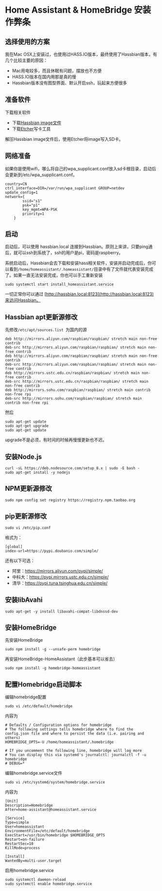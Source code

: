 # Home Assistant & HomeBridge 安装作弊条

## 选择使用的方案

我在Mac OSX上安装过，也使用过HASS.IO版本，最终使用了Hassbian版本，有几个比较主要的原因：

* Mac用电较多，而且休眠有问题，摆放也不方便
* HASS.IO版本在国内用那是真的慢
* Hassbian版本没有图型界面、默认开启ssh，玩起来方便很多

## 准备软件

下载相关软件

* 下载[Hassbian image文件](https://github.com/home-assistant/pi-gen/releases/latest)
* 下载[Etcher](https://etcher.io/)写卡工具

解压Hassbian image文件后，使用Etcher将image写入SD卡。

## 网络准备

如果你是使用wifi，哪么将自己的wpa_supplicant.conf放入sd卡根目录，启动后会更新到/etc/wpa_supplicant.conf。

```
country=CN
ctrl_interface=DIR=/var/run/wpa_supplicant GROUP=netdev
update_config=1
network={
        ssid="s1"
        psk="p1"
        key_mgmt=WPA-PSK
        priority=1
    }
```
## 启动

启动后，可以使用 hassbian.local 连接到Hassbian。原则上来讲，只要ping通后，就可以ssh到系统了，ssh的用户是pi，密码是raspberry。

系统启动后，Hassbian会去下载和安装hass相关软件，安装并启动完成后，你可以看到``` /home/homeassistant/.homeassistant/ ```目录中有了文件就代表安装完成了。如果一直无法安装完成，你也可以手工重新安装

```
sudo systemctl start install_homeassistant.service
```

一切正常你可以通过 [http://hassbian.local:8123](http://hassbian.local:8123)来访问Hassbian。

## Hassbian apt更新源修改


先修改```/etc/apt/sources.list ```为国内的源

```
deb http://mirrors.aliyun.com/raspbian/raspbian/ stretch main non-free contrib
deb-src http://mirrors.aliyun.com/raspbian/raspbian/ stretch main non-free contrib
deb http://mirrors.aliyun.com/raspbian/raspbian/ stretch main non-free contrib
deb-src http://mirrors.aliyun.com/raspbian/raspbian/ stretch main non-free contrib
deb http://mirrors.ustc.edu.cn/raspbian/raspbian/ stretch main non-free contrib
deb-src http://mirrors.ustc.edu.cn/raspbian/raspbian/ stretch main non-free contrib
deb http://mirrors.sohu.com/raspbian/raspbian/ stretch main contrib non-free rpi
deb-src http://mirrors.sohu.com/raspbian/raspbian/ stretch main contrib non-free rpi
```

然后

```
sudo apt-get update
sudo apt-get upgrade
sudo apt-get update
```

upgrade不是必须，有时间的时候再慢慢更新也不迟。

## 安装Node.js

```
curl -sL https://deb.nodesource.com/setup_8.x | sudo -E bash -
sudo apt-get install -y nodejs
```

## NPM更新源修改

```
sudo npm config set registry https://registry.npm.taobao.org
```

## pip更新源修改

```
sudo vi /etc/pip.conf
```

格式为：

```
[global]
index-url=https://pypi.doubanio.com/simple/
```

还有以下可选：

* 阿里：https://mirrors.aliyun.com/pypi/simple/
* 中科大：https://pypi.mirrors.ustc.edu.cn/simple/
* 清华：https://pypi.tuna.tsinghua.edu.cn/simple/

## 安装libAvahi

```
sudo apt-get -y install libavahi-compat-libdnssd-dev
```

## 安装HomeBridge

先安装HomeBridge

```
sudo npm install -g --unsafe-perm homebridge
```

再安装HomeBridge-HomeAssistant（此步基本可以省去）

```
sudo npm install -g homebridge-homeassistant
```

## 配置Homebridge启动脚本

编辑homebridge配置

```
sudo vi /etc/default/homebridge
```

内容为

```
# Defaults / Configuration options for homebridge
# The following settings tells homebridge where to find the config.json file and where to persist the data (i.e. pairing and others)
HOMEBRIDGE_OPTS=-U /home/homeassistant/.homebridge

# If you uncomment the following line, homebridge will log more
# You can display this via systemd's journalctl: journalctl -f -u homebridge
# DEBUG=*
```


编辑homebridge.service文件
```
sudo vi /etc/systemd/system/homebridge.service
```

内容为

```
[Unit]
Description=Homebridge
After=home-assistant@homeassistant.service

[Service]
Type=simple
User=homeassistant
EnvironmentFile=/etc/default/homebridge
ExecStart=/usr/bin/homebridge $HOMEBRIDGE_OPTS
Restart=on-failure
RestartSec=10
KillMode=process

[Install]
WantedBy=multi-user.target
```

启用homebridge.service

```
sudo systemctl daemon-reload
sudo systemctl enable homebridge.service
```
